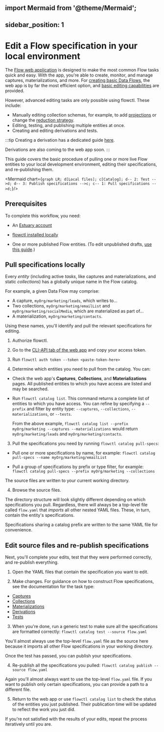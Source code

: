import Mermaid from '@theme/Mermaid';
---
sidebar_position: 1
---
# Edit a Flow specification in your local environment

The [Flow web application](../../concepts/web-app.md) is designed to make the most common Flow tasks quick and easy.
With the app, you're able to create, monitor, and manage captures, materializations, and more.
For [creating basic Data Flows](../create-dataflow.md), the web app is by far the most efficient option,
and [basic editing capabilities](../edit-data-flows.md) are provided.

However, advanced editing tasks are only possible using flowctl. These include:

* Manually editing collection schemas, for example, to add [projections](../../concepts/advanced/projections.md)
or change the [reduction strategy](../../reference/reduction-strategies/).
* Editing, testing, and publishing multiple entities at once.
* Creating and editing derivations and tests.

:::tip
Creating a derivation has a dedicated guide [here](./create-derivation.md).

Derivations are also coming to the web app soon.
:::

This guide covers the basic procedure of pulling one or more live Flow entities to your local development environment,
editing their specifications, and re-publishing them.

<Mermaid chart={`
	graph LR;
    d[Local files];
    c[Catalog];
    d-- 2: Test -->d;
    d-- 3: Publish specifications -->c;
    c-- 1: Pull specifications -->d;
`}/>

## Prerequisites

To complete this workflow, you need:

* An [Estuary account](../../getting-started/installation.md#registration-and-setup)

* [flowctl installed locally](../../getting-started/installation.md#get-started-with-the-flow-cli)

* One or more published Flow entities. (To edit unpublished drafts, [use this guide](./edit-draft-from-webapp.md).)

## Pull specifications locally

Every *entity* (including active *tasks*, like captures and materializations, and static *collections*)
has a globally unique name in the Flow catalog.

For example, a given Data Flow may comprise:

* A capture, `myOrg/marketing/leads`, which writes to...
* Two collections, `myOrg/marketing/emailList` and `myOrg/marketing/socialMedia`, which are materialized as part of...
* A materialization, `myOrg/marketing/contacts`.

Using these names, you'll identify and pull the relevant specifications for editing.

1. Authorize flowctl.

  1. Go to the [CLI-API tab of the web app](https://dashboard.estuary.dev/admin/api) and copy your access token.

  2. Run `flowctl auth token --token <paste-token-here>`

2. Determine which entities you need to pull from the catalog. You can:

  * Check the web app's **Captures**, **Collections**, and **Materializations** pages.
  All published entities to which you have access are listed and may be searched.

  * Run `flowctl catalog list`. This command returns a complete list of entities to which you have access.
  You can refine by specifying a `--prefix` and filter by entity type:  `--captures`, `--collections`, `--materializations`, or `--tests`.

    From the above example, `flowctl catalog list --prefix myOrg/marketing --captures --materializations` would return
    `myOrg/marketing/leads` and `myOrg/marketing/contacts`.

3. Pull the specifications you need by running `flowctl catalog pull-specs`:

  * Pull one or more specifications by name, for example: `flowctl catalog pull-specs --name myOrg/marketing/emailList`

  * Pull a group of specifications by prefix or type filter, for example: `flowctl catalog pull-specs --prefix myOrg/marketing --collections`

  The source files are written to your current working directory.

4. Browse the source files.

  The directory structure will look slightly different depending on which specifications you pull.
  Regardless, there will always be a top-level file called `flow.yaml` that *imports* all other nested YAML files.
  These, in turn, contain the entity's specifications.

  Specifications sharing a catalog prefix are written to the same YAML file for convenience.

## Edit source files and re-publish specifications

Next, you'll complete your edits, test that they were performed correctly, and re-publish everything.

1. Open the YAML files that contain the specification you want to edit.

2. Make changes. For guidance on how to construct Flow specifications, see the documentation for the task type:

  * [Captures](../../concepts/captures.md#specification)
  * [Collections](../../concepts/collections.md#specification)
  * [Materializations](../../concepts/materialization.md#specification)
  * [Derivations](../../concepts/derivations.md#specification)
  * [Tests](../../concepts/tests.md)

3. When you're done, run a generic test to make sure all the specifications are formatted correctly:
`flowctl catalog test --source flow.yaml`

  You'll almost always use the top-level `flow.yaml` file as the source here because it imports all other Flow specifications
  in your working directory.

  Once the test has passed, you can publish your specifications.

4. Re-publish all the specifications you pulled: `flowctl catalog publish --source flow.yaml`

  Again you'll almost always want to use the top-level `flow.yaml` file. If you want to publish only certain specifications,
  you can provide a path to a different file.

5. Return to the web app or use `flowctl catalog list` to check the status of the entities you just published.
Their publication time will be updated to reflect the work you just did.

If you're not satisfied with the results of your edits, repeat the process iteratively until you are.
